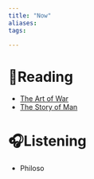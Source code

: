 ```yaml
---
title: "Now"
aliases: 
tags: 

---
```


# 📖Reading
- [The Art of War](notes/the-art-of-war.md)
- [The Story of Man](notes/the-story-of-man.md)

# 🎧Listening
- Philoso